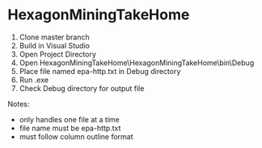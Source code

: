 # HexagonMiningTakeHome

1) Clone master branch
2) Build in Visual Studio
3) Open Project Directory
4) Open HexagonMiningTakeHome\HexagonMiningTakeHome\bin\Debug
5) Place file named epa-http.txt in Debug directory
6) Run .exe
7) Check Debug directory for output file

Notes:
- only handles one file at a time
- file name must be epa-http.txt
- must follow column outline format
